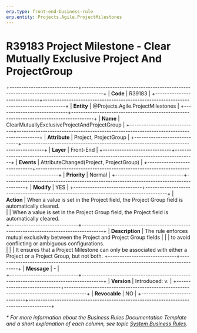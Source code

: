 ```yaml
---
erp.type: front-end-business-rule
erp.entity: Projects.Agile.ProjectMilestones
---
```


# R39183 Project Milestone - Clear Mutually Exclusive Project And ProjectGroup
+-----------------------------+---------------------------------------------------------------------------------------+
| **Code**                    | R39183                                                                                |
+-----------------------------+---------------------------------------------------------------------------------------+
| **Entity**                  | @Projects.Agile.ProjectMilestones                                                     |
+-----------------------------+---------------------------------------------------------------------------------------+
| **Name**                    | ClearMutuallyExclusiveProjectAndProjectGroup                                          |
+-----------------------------+---------------------------------------------------------------------------------------+
| **Attribute**               | Project, ProjectGroup                                                                 |
+-----------------------------+---------------------------------------------------------------------------------------+
| **Layer**                   | Front-End                                                                             |
+-----------------------------+---------------------------------------------------------------------------------------+
| **Events**                  | AttributeChanged(Project, ProjectGroup)                                               |
+-----------------------------+---------------------------------------------------------------------------------------+
| **Priority**                | Normal                                                                                |
+-----------------------------+---------------------------------------------------------------------------------------+
| **Modify**                  | YES                                                                                   |
+-----------------------------+---------------------------------------------------------------------------------------+
| **Action**                  | When a value is set in the Project field, the Project Group field is automatically cleared.<br>
|                             | When a value is set in the Project Group field, the Project field is automatically cleared.     
+-----------------------------+---------------------------------------------------------------------------------------+
| **Description**             | Thе rule enforces mutual exclusivity between the Project and Project Group fields     |
|                             | to avoid conflicting or ambiguous configurations.<br>                                 |
|                             | It ensures that a Project Milestone can only be associated with either a Project or a Project Group, but not both.
+-----------------------------+---------------------------------------------------------------------------------------+
| **Message**                 | \-                                                                                    |                         
+-----------------------------+---------------------------------------------------------------------------------------+
| **Version**                 | Introduced: v.                                                                        |
+-----------------------------+---------------------------------------------------------------------------------------+
| **Revocable**               | NO                                                                                    |
+-----------------------------+---------------------------------------------------------------------------------------+

*\* For more information about the Business Rules Documentation Template and a short explanation of each column, see
topic [System Business Rules](../templates/template-description-system-business-rules.md).*
